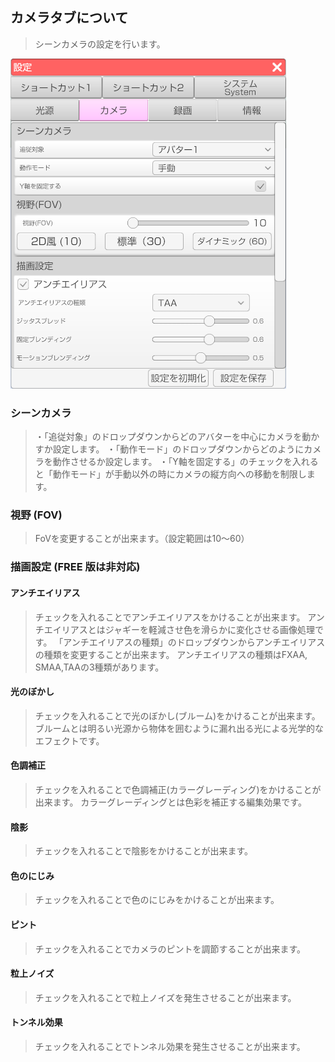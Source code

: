 ## カメラタブについて

>シーンカメラの設定を行います。

![画像](image/setting_camera1.png "")


### シーンカメラ

>・「追従対象」のドロップダウンからどのアバターを中心にカメラを動かすか設定します。
>・「動作モード」のドロップダウンからどのようにカメラを動作させるか設定します。
>・「Y軸を固定する」のチェックを入れると「動作モード」が手動以外の時にカメラの縦方向への移動を制限します。


### 視野 (FOV)

>FoVを変更することが出来ます。（設定範囲は10～60）


### 描画設定 (FREE 版は非対応)

#### アンチエイリアス

>チェックを入れることでアンチエイリアスをかけることが出来ます。
>アンチエイリアスとはジャギーを軽減させ色を滑らかに変化させる画像処理です。
>「アンチエイリアスの種類」のドロップダウンからアンチエイリアスの種類を変更することが出来ます。
>アンチエイリアスの種類はFXAA, SMAA,TAAの3種類があります。


#### 光のぼかし

>チェックを入れることで光のぼかし(ブルーム)をかけることが出来ます。
>ブルームとは明るい光源から物体を囲むように漏れ出る光による光学的なエフェクトです。


#### 色調補正

>チェックを入れることで色調補正(カラーグレーディング)をかけることが出来ます。
>カラーグレーディングとは色彩を補正する編集効果です。


#### 陰影

>チェックを入れることで陰影をかけることが出来ます。


#### 色のにじみ

>チェックを入れることで色のにじみをかけることが出来ます。


#### ピント

>チェックを入れることでカメラのピントを調節することが出来ます。


#### 粒上ノイズ

>チェックを入れることで粒上ノイズを発生させることが出来ます。


#### トンネル効果

>チェックを入れることでトンネル効果を発生させることが出来ます。



